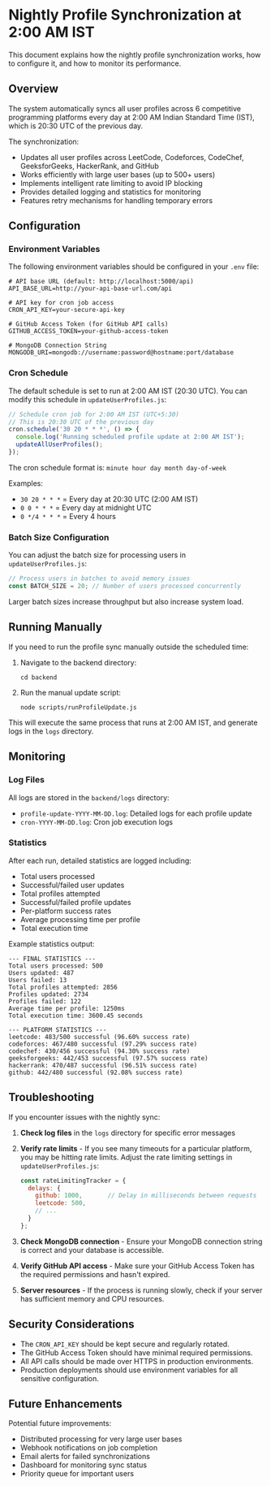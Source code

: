 # Nightly Profile Synchronization at 2:00 AM IST

This document explains how the nightly profile synchronization works, how to configure it, and how to monitor its performance.

## Overview

The system automatically syncs all user profiles across 6 competitive programming platforms every day at 2:00 AM Indian Standard Time (IST), which is 20:30 UTC of the previous day.

The synchronization:
- Updates all user profiles across LeetCode, Codeforces, CodeChef, GeeksforGeeks, HackerRank, and GitHub
- Works efficiently with large user bases (up to 500+ users)
- Implements intelligent rate limiting to avoid IP blocking
- Provides detailed logging and statistics for monitoring
- Features retry mechanisms for handling temporary errors

## Configuration

### Environment Variables

The following environment variables should be configured in your `.env` file:

```
# API base URL (default: http://localhost:5000/api)
API_BASE_URL=http://your-api-base-url.com/api

# API key for cron job access
CRON_API_KEY=your-secure-api-key

# GitHub Access Token (for GitHub API calls)
GITHUB_ACCESS_TOKEN=your-github-access-token

# MongoDB Connection String
MONGODB_URI=mongodb://username:password@hostname:port/database
```

### Cron Schedule

The default schedule is set to run at 2:00 AM IST (20:30 UTC). You can modify this schedule in `updateUserProfiles.js`:

```javascript
// Schedule cron job for 2:00 AM IST (UTC+5:30)
// This is 20:30 UTC of the previous day
cron.schedule('30 20 * * *', () => {
  console.log('Running scheduled profile update at 2:00 AM IST');
  updateAllUserProfiles();
});
```

The cron schedule format is: `minute hour day month day-of-week`

Examples:
- `30 20 * * *` = Every day at 20:30 UTC (2:00 AM IST)
- `0 0 * * *` = Every day at midnight UTC
- `0 */4 * * *` = Every 4 hours

### Batch Size Configuration

You can adjust the batch size for processing users in `updateUserProfiles.js`:

```javascript
// Process users in batches to avoid memory issues
const BATCH_SIZE = 20; // Number of users processed concurrently
```

Larger batch sizes increase throughput but also increase system load.

## Running Manually

If you need to run the profile sync manually outside the scheduled time:

1. Navigate to the backend directory:
   ```
   cd backend
   ```

2. Run the manual update script:
   ```
   node scripts/runProfileUpdate.js
   ```

This will execute the same process that runs at 2:00 AM IST, and generate logs in the `logs` directory.

## Monitoring

### Log Files

All logs are stored in the `backend/logs` directory:

- `profile-update-YYYY-MM-DD.log`: Detailed logs for each profile update
- `cron-YYYY-MM-DD.log`: Cron job execution logs

### Statistics

After each run, detailed statistics are logged including:

- Total users processed
- Successful/failed user updates
- Total profiles attempted
- Successful/failed profile updates
- Per-platform success rates
- Average processing time per profile
- Total execution time

Example statistics output:
```
--- FINAL STATISTICS ---
Total users processed: 500
Users updated: 487
Users failed: 13
Total profiles attempted: 2856
Profiles updated: 2734
Profiles failed: 122
Average time per profile: 1250ms
Total execution time: 3600.45 seconds

--- PLATFORM STATISTICS ---
leetcode: 483/500 successful (96.60% success rate)
codeforces: 467/480 successful (97.29% success rate)
codechef: 430/456 successful (94.30% success rate)
geeksforgeeks: 442/453 successful (97.57% success rate)
hackerrank: 470/487 successful (96.51% success rate)
github: 442/480 successful (92.08% success rate)
```

## Troubleshooting

If you encounter issues with the nightly sync:

1. **Check log files** in the `logs` directory for specific error messages

2. **Verify rate limits** - If you see many timeouts for a particular platform, you may be hitting rate limits. Adjust the rate limiting settings in `updateUserProfiles.js`:
   ```javascript
   const rateLimitingTracker = {
     delays: {
       github: 1000,       // Delay in milliseconds between requests
       leetcode: 500,
       // ...
     }
   };
   ```

3. **Check MongoDB connection** - Ensure your MongoDB connection string is correct and your database is accessible.

4. **Verify GitHub API access** - Make sure your GitHub Access Token has the required permissions and hasn't expired.

5. **Server resources** - If the process is running slowly, check if your server has sufficient memory and CPU resources.

## Security Considerations

- The `CRON_API_KEY` should be kept secure and regularly rotated.
- The GitHub Access Token should have minimal required permissions.
- All API calls should be made over HTTPS in production environments.
- Production deployments should use environment variables for all sensitive configuration.

## Future Enhancements

Potential future improvements:
- Distributed processing for very large user bases
- Webhook notifications on job completion
- Email alerts for failed synchronizations
- Dashboard for monitoring sync status
- Priority queue for important users 
